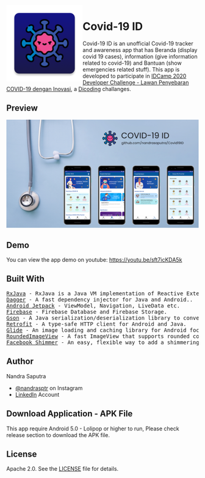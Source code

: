 <img height='200' src="app/src/main/res/mipmap-xxxhdpi/ic_covid_launcher_logo.png" align="left">

# Covid-19 ID
Covid-19 ID is an unofficial Covid-19 tracker and awareness app that has Beranda (display covid 19 cases), information (give information related to covid-19) and Bantuan (show emergencies related stuff). This app is developed to participate in <a href='https://www.dicoding.com/challenges/580'>IDCamp 2020 Developer Challenge - Lawan Penyebaran COVID-19 dengan Inovasi</a>, a <a href='https://www.dicoding.com/'>Dicoding</a> challanges.

## Preview
<p float="center">
  <img src="docs/Covid-19%20Presentation%20V1.png" width="1000" />
</p>

## Demo
You can view the app demo on youtube: https://youtu.be/sft7icKDA5k

## Built With

<pre>
<a href='https://github.com/ReactiveX/RxJava'>RxJava</a> - RxJava is a Java VM implementation of Reactive Extensions: a library for composing asynchronous and event-based programs by using observable sequences.
<a href='https://github.com/google/dagger'>Dagger</a> - A fast dependency injector for Java and Android..
<a href='https://developer.android.com/jetpack'>Android Jetpack</a> - ViewModel, Navigation, LiveData etc.
<a href='https://firebase.google.com/'>Firebase</a> - Firebase Database and Firebase Storage.
<a href='https://github.com/google/gson'>Gson</a> - A Java serialization/deserialization library to convert Java Objects into JSON and back.
<a href='https://square.github.io/retrofit/'>Retrofit</a> - A type-safe HTTP client for Android and Java.
<a href='https://github.com/bumptech/glide'>Glide</a> - An image loading and caching library for Android focused on smooth scrolling.
<a href='https://github.com/vinc3m1/RoundedImageView'>RoundedImageView</a> - A fast ImageView that supports rounded corners, ovals, and circles.
<a href='https://github.com/facebook/shimmer-android'>Facebook Shimmer</a> - An easy, flexible way to add a shimmering effect to any view in an Android app.
</pre>

## Author

Nandra Saputra
* <a href='https://www.instagram.com/nandrasptr/'>@nandrasptr</a> on Instagram
* <a href='https://www.linkedin.com/in/nandrasaputra/'>LinkedIn</a> Account

## Download Application - APK File
This app require Android 5.0 - Lolipop or higher to run, Please check release section to download the APK file.

## License

Apache 2.0. See the <a href='https://github.com/nandrasaputra/Covid19ID/blob/master/LICENSE'>LICENSE</a> file for details.
